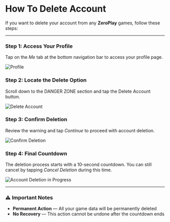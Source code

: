 # How To Delete Account

If you want to delete your account from any **ZeroPlay** games, follow these steps:

---

### Step 1: Access Your Profile

Tap on the *Me* tab at the bottom navigation bar to access your profile page.

![Profile](https://dl.zeroplay.cc/metadata/how-to-delete-account/1.jpg)

### Step 2: Locate the Delete Option

Scroll down to the <span className="danger-text">DANGER ZONE</span> section and tap the <span className="danger-text">Delete Account</span> button.

![Delete Account](https://dl.zeroplay.cc/metadata/how-to-delete-account/2.jpg)

### Step 3: Confirm Deletion

Review the warning and tap *Continue* to proceed with account deletion.

![Confirm Deletion](https://dl.zeroplay.cc/metadata/how-to-delete-account/3.jpg)

### Step 4: Final Countdown

The deletion process starts with a 10-second countdown. You can still cancel by tapping *Cancel Deletion* during this time.

![Account Deletion in Progress](https://dl.zeroplay.cc/metadata/how-to-delete-account/4.jpg)

---

### ⚠️ Important Notes

- **Permanent Action** — All your game data will be permanently deleted
- **No Recovery** — This action cannot be undone after the countdown ends


